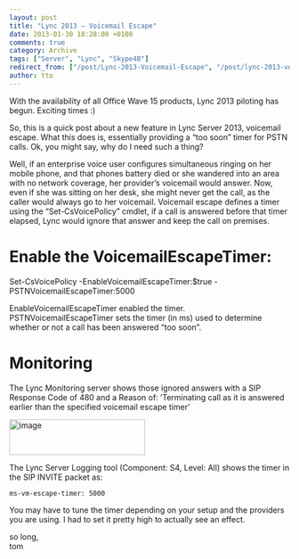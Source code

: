 ```yaml
---
layout: post
title: "Lync 2013 – Voicemail Escape"
date: 2013-01-30 18:28:00 +0100
comments: true
category: Archive
tags: ["Server", "Lync", "Skype4B"]
redirect_from: ["/post/Lync-2013-Voicemail-Escape", "/post/lync-2013-voicemail-escape"]
author: tto
---
```

<!-- more -->
<p>With the availability of all Office Wave 15 products, Lync 2013 piloting has begun. Exciting times :)</p>
<p>So, this is a quick post about a new feature in Lync Server 2013, voicemail escape. What this does is, essentially providing a &ldquo;too soon&rdquo; timer for PSTN calls. Ok, you might say, why do I need such a thing?</p>
<p>Well, if an enterprise voice user configures simultaneous ringing on her mobile phone, and that phones battery died or she wandered into an area with no network coverage, her provider&rsquo;s voicemail would answer. Now, even if she was sitting on her desk, she might never get the call, as the caller would always go to her voicemail. Voicemail escape defines a timer using the &ldquo;Set-CsVoicePolicy&rdquo; cmdlet, if a call is answered before that timer elapsed, Lync would ignore that answer and keep the call on premises.</p>
<h1>Enable the VoicemailEscapeTimer:</h1>
<p>Set-CsVoicePolicy -EnableVoicemailEscapeTimer:$true -PSTNVoicemailEscapeTimer:5000</p>
<p>EnableVoicemailEscapeTimer enabled the timer. <br />PSTNVoicemailEscapeTimer sets the timer (in ms) used to determine whether or not a call has been answered &ldquo;too soon&rdquo;.</p>
<h1>Monitoring</h1>
<p>The Lync Monitoring server shows those ignored answers with a SIP Response Code of 480 and a Reason of: &rsquo;Terminating call as it is answered earlier than the specified voicemail escape timer&rsquo;</p>
<p><a href="/assets/archive/image_484.png"><img style="display: inline; border-width: 0px;" title="image" src="/assets/archive/image_thumb_482.png" alt="image" width="244" height="64" border="0" /></a></p>
<p>The Lync Server Logging tool (Component: S4, Level: All) shows the timer in the SIP INVITE packet as:</p>
<p><code>ms-vm-escape-timer: 5000</code></p>
<p>You may have to tune the timer depending on your setup and the providers you are using. I had to set it pretty high to actually see an effect.</p>
<p>so long, <br />tom</p>

